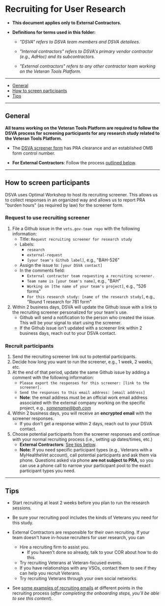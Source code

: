 # Recruiting for User Research

* **This document applies only to External Contractors.**

* **Definitions for terms used in this folder:**

  * *"DSVA" refers to DSVA team members and DSVA detailees.*

  * *"Internal contractors" refers to DSVA's primary vendor contractor (e.g., AdHoc) and its subcontractors.*

  * *"External contractors" refers to any other contractor team working on the Veteran Tools Platform.*

<hr>

* [General](#general)
* [How to screen participants](#how-to-screen-participants)
* [Tips](#tips)

<hr>


## General

**All teams working on the Veteran Tools Platform are required to follow the DSVA process for screening participants for any research study related to the Veteran Tools Platform.** 

* The <a href="https://github.com/department-of-veterans-affairs/vets.gov-team/blob/master/Work%20Practices/Research/Request%20or%20Do%20Research/PRA%20and%20Recruiting/PRA/Screener%20Questionnaire%202900-0770/Digital%20Service%20User%20Screener%20Questionnaire.docx" target="_blank">DSVA screener form</a> has PRA clearance and an established OMB form control number.

* **For External Contractors**: Follow the process [outlined below](#screening-participants-for-external-contractors).


<hr>

## How to screen participants

DSVA uses Optimal Workshop to host its recruiting screener. This allows us to collect responses in an organized way and allows us to report PRA "burden hours" (as required by law) for the screener form.


### Request to use recruiting screener

1. File a Github issue in the ```vets.gov-team repo``` with the following information:
    * Title: ```Request recruiting screener for research study```
    * Labels: 
      * ```research```
      * ```external-request```
      * ```[your team's Github label]```, e.g., "BAH-526"
    * Assign the issue to: ```[your DSVA contact]```
    * In the comments field: 
      * ```External contractor team requesting a recruiting screener.```
      * ```Team name is [your team's name]```, e.g., "BAH"
      * ```Working on [the name of your team's project]```, e.g., "526 forms"
      * ```For this research study: [name of the research study]```, e.g., "Round 1 research for 781 form"      
1. Within 2 business days, DSVA will update the Github issue with a link to the recruiting screener personalized for your team's use.  
    * Github will send a notification to the person who created the issue. This will be your signal to start using the screener.
    * If the Github issue isn't updated with a screener link within 2 business days, reach out to your DSVA contact.

### Recruit participants

1. Send the recruiting screener link out to potential participants.
1. Decide how long you want to run the screener, e.g., 1 week, 2 weeks, etc.
1. At the end of that period, update the same Github issue by adding a comment with the following information:
    * ```Please export the responses for this screener: [link to the screener].```
    * ```Send the responses to this email address: [email address]```
    * **Note**: the email address must be an official work email address associated with the external company working on the specific project, e.g., *somename@bah.com*
1. Within 2 business days, you will receive an **encrypted email** with the screener responses.  
    * If you don't get a response within 2 days, reach out to your DSVA contact.
1. Choose potential participants from the screener responses and continue with your normal recruiting process (i.e., setting up dates/times, etc.)
    * **External Contractors**: [See tips below](#tips).
    * **Note:** If you need specific participant types (e.g., Veterans with a MyHealtheVet account), call potential participants and ask them via phone. Questions asked via phone **are not subject to PRA,** so you can use a phone call to narrow your participant pool to the exact participant types you need.

<hr>

## Tips

* Start recruiting at least 2 weeks before you plan to run the research sessions.

* Be sure your recruiting pool includes the kinds of Veterans you need for this study.

* External Contractors are responsible for their own recruiting. If your team doesn't have in-house recruiters for user research, you can

	* Hire a recruiting firm to assist you.
	  * If you haven't done so already, talk to your COR about how to do this.
	* Try recruiting Veterans at Veteran-focused events.
	* If you have relationships with any VSOs, contact them to see if they can help you recruit Veterans.
	* Try recruiting Veterans through your own social networks.

* See <a href="https://github.com/department-of-veterans-affairs/vets.gov-team/blob/master/Work%20Practices/Research/Request%20or%20Do%20Research/PRA%20and%20Recruiting/Outreachrecruiting-language-proposed.md" target="_blank">some examples of recruiting emails</a> at different points in the recruiting process (*after completing the onboarding steps, you’ll be able to see this content*).


